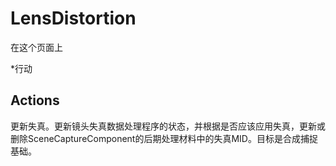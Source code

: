 # LensDistortion

在这个页面上 

  *行动





## Actions

更新失真。更新镜头失真数据处理程序的状态，并根据是否应该应用失真，更新或删除SceneCaptureComponent的后期处理材料中的失真MID。目标是合成捕捉基础。

